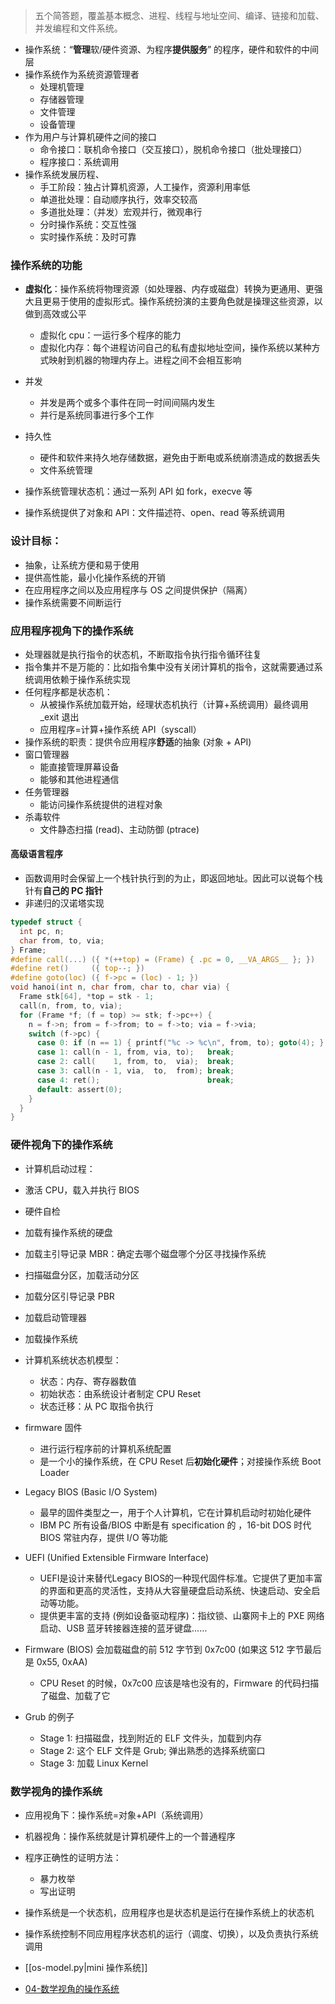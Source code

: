 >五个简答题，覆盖基本概念、进程、线程与地址空间、编译、链接和加载、并发编程和文件系统。
- 操作系统：“**管理**软/硬件资源、为程序**提供服务**” 的程序，硬件和软件的中间层
- 操作系统作为系统资源管理者
	- 处理机管理
	- 存储器管理
	- 文件管理
	- 设备管理
- 作为用户与计算机硬件之间的接口
	- 命令接口：联机命令接口（交互接口），脱机命令接口（批处理接口）
	- 程序接口：系统调用
- 操作系统发展历程、
	- 手工阶段：独占计算机资源，人工操作，资源利用率低
	- 单道批处理：自动顺序执行，效率交较高
	- 多道批处理：（并发）宏观并行，微观串行
	- 分时操作系统：交互性强
	- 实时操作系统：及时可靠
### 操作系统的功能
- **虚拟化**：操作系统将物理资源（如处理器、内存或磁盘）转换为更通用、更强大且更易于使用的虚拟形式。操作系统扮演的主要角色就是操理这些资源，以做到高效或公平
	- 虚拟化 cpu：一运行多个程序的能力
	- 虚拟化内存：每个进程访问自己的私有虚拟地址空间，操作系统以某种方式映射到机器的物理内存上。进程之间不会相互影响

- 并发
	- 并发是两个或多个事件在同一时间间隔内发生
	- 并行是系统同事进行多个工作

- 持久性
	- 硬件和软件来持久地存储数据，避免由于断电或系统崩溃造成的数据丢失
	- 文件系统管理

- 操作系统管理状态机：通过一系列 API 如 fork，execve 等
- 操作系统提供了对象和 API：文件描述符、open、read 等系统调用
### 设计目标：
- 抽象，让系统方便和易于使用
- 提供高性能，最小化操作系统的开销
- 在应用程序之间以及应用程序与 OS 之间提供保护（隔离）
- 操作系统需要不间断运行
### 应用程序视角下的操作系统
- 处理器就是执行指令的状态机，不断取指令执行指令循环往复
- 指令集并不是万能的：比如指令集中没有关闭计算机的指令，这就需要通过系统调用依赖于操作系统实现
- 任何程序都是状态机：
	- 从被操作系统加载开始，经理状态机执行（计算+系统调用）最终调用 \_exit 退出
	- 应用程序=计算+操作系统 API（syscall）
- 操作系统的职责：提供令应用程序**舒适**的抽象 (对象 + API)
- 窗口管理器
    - 能直接管理屏幕设备
    - 能够和其他进程通信
- 任务管理器
    - 能访问操作系统提供的进程对象
- 杀毒软件
    - 文件静态扫描 (read)、主动防御 (ptrace)
#### 高级语言程序
- 函数调用时会保留上一个栈针执行到的为止，即返回地址。因此可以说每个栈针有**自己的 PC 指针**
- 非递归的汉诺塔实现
```c
typedef struct {
  int pc, n;
  char from, to, via;
} Frame;
#define call(...) ({ *(++top) = (Frame) { .pc = 0, __VA_ARGS__ }; })
#define ret()     ({ top--; })
#define goto(loc) ({ f->pc = (loc) - 1; })
void hanoi(int n, char from, char to, char via) {
  Frame stk[64], *top = stk - 1;
  call(n, from, to, via);
  for (Frame *f; (f = top) >= stk; f->pc++) {
    n = f->n; from = f->from; to = f->to; via = f->via;
    switch (f->pc) {
      case 0: if (n == 1) { printf("%c -> %c\n", from, to); goto(4); } break;
      case 1: call(n - 1, from, via, to);   break;
      case 2: call(    1, from, to,  via);  break;
      case 3: call(n - 1, via,  to,  from); break;
      case 4: ret();                        break;
      default: assert(0);
    }
  }
}

``` 
### 硬件视角下的操作系统
- 计算机启动过程：
- 激活 CPU，载入并执行 BIOS
- 硬件自检
- 加载有操作系统的硬盘
- 加载主引导记录 MBR：确定去哪个磁盘哪个分区寻找操作系统
- 扫描磁盘分区，加载活动分区
- 加载分区引导记录 PBR
- 加载启动管理器
- 加载操作系统

- 计算机系统状态机模型：
	- 状态：内存、寄存器数值
	- 初始状态：由系统设计者制定 CPU Reset
	- 状态迁移：从 PC 取指令执行 

- firmware 固件
	- 进行运行程序前的计算机系统配置
	- 是一个小的操作系统，在 CPU Reset 后**初始化硬件**；对接操作系统 Boot Loader
- Legacy BIOS (Basic I/O System)
	- 最早的固件类型之一，用于个人计算机，它在计算机启动时初始化硬件
	- IBM PC 所有设备/BIOS 中断是有 specification 的
    ，16-bit DOS 时代 BIOS 常驻内存，提供 I/O 等功能
- UEFI (Unified Extensible Firmware Interface)
	- UEFI是设计来替代Legacy BIOS的一种现代固件标准。它提供了更加丰富的界面和更高的灵活性，支持从大容量硬盘启动系统、快速启动、安全启动等功能。
	- 提供更丰富的支持 (例如设备驱动程序)：指纹锁、山寨网卡上的 PXE 网络启动、USB 蓝牙转接器连接的蓝牙键盘……

- Firmware (BIOS) 会加载磁盘的前 512 字节到 0x7c00 (如果这 512 字节最后是 0x55, 0xAA)
	- CPU Reset 的时候，0x7c00 应该是啥也没有的，Firmware 的代码扫描了磁盘、加载了它
- Grub 的例子
    - Stage 1: 扫描磁盘，找到附近的 ELF 文件头，加载到内存
    - Stage 2: 这个 ELF 文件是 Grub; 弹出熟悉的选择系统窗口
    - Stage 3: 加载 Linux Kernel

### 数学视角的操作系统
- 应用视角下：操作系统=对象+API（系统调用）
- 机器视角：操作系统就是计算机硬件上的一个普通程序
- 程序正确性的证明方法：
	- 暴力枚举
	- 写出证明

- 操作系统是一个状态机，应用程序也是状态机是运行在操作系统上的状态机
- 操作系统控制不同应用程序状态机的运行（调度、切换），以及负责执行系统调用
- [[os-model.py|mini 操作系统]]
- [04-数学视角的操作系统](https://www.bilibili.com/video/BV1nK42147SK/?vd_source=acab52c21ffa9e9c57428e615e773279)

